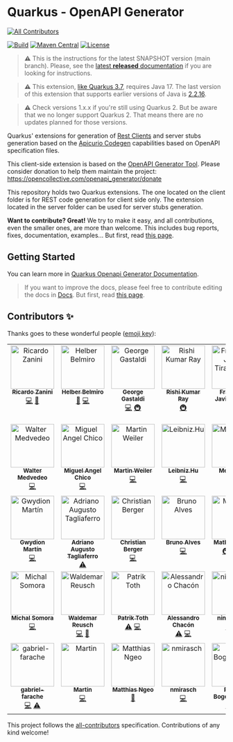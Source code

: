 # Quarkus - OpenAPI Generator

<!-- ALL-CONTRIBUTORS-BADGE:START - Do not remove or modify this section -->
[![All Contributors](https://img.shields.io/badge/all_contributors-35-orange.svg?style=flat-square)](#contributors-)
<!-- ALL-CONTRIBUTORS-BADGE:END -->
[![Build](<https://img.shields.io/github/actions/workflow/status/quarkiverse/quarkus-openapi-generator/build.yml?branch=main&logo=GitHub&style=flat-square>)](https://github.com/quarkiverse/quarkus-openapi-generator/actions?query=workflow%3ABuild)
[![Maven Central](https://img.shields.io/maven-central/v/io.quarkiverse.openapi.generator/quarkus-openapi-generator.svg?label=Maven%20Central&style=flat-square)](https://search.maven.org/artifact/io.quarkiverse.openapi.generator/quarkus-openapi-generator)
[![License](https://img.shields.io/badge/License-Apache%202.0-blue.svg?style=flat-square)](https://opensource.org/licenses/Apache-2.0)


> **⚠️** This is the instructions for the latest SNAPSHOT version (main branch). Please, see the [latest **released** documentation](https://docs.quarkiverse.io/quarkus-openapi-generator/dev/index.html) if you are looking for instructions.

> **⚠️** This extension, [like Quarkus 3.7](https://quarkus.io/blog/java-17/), requires Java 17. The last version of this extension that supports earlier versions of Java is [2.2.16](https://github.com/quarkiverse/quarkus-openapi-generator/releases/tag/2.2.16).

> **⚠️** Check versions 1.x.x if you're still using Quarkus 2. But be aware that we no longer support Quarkus 2. That means there are no updates planned for those versions.

Quarkus' extensions for generation of [Rest Clients](https://quarkus.io/guides/rest-client) and server stubs generation based on the [Apicurio Codegen](https://github.com/Apicurio/apicurio-codegen) capabilities based on OpenAPI specification files.

This client-side extension is based on the [OpenAPI Generator Tool](https://openapi-generator.tech/). Please consider donation to help them maintain the
project: https://opencollective.com/openapi_generator/donate

This repository holds two Quarkus extensions. The one located on the client folder is for REST code generation for client side only. The extension located in the server folder can be used for server stubs generation.

**Want to contribute? Great!** We try to make it easy, and all contributions, even the smaller ones, are more than welcome. This includes bug reports, fixes, documentation, examples... But first, read [this page](CONTRIBUTING.md).

## Getting Started

You can learn more in [Quarkus Openapi Generator Documentation](http://docs.quarkiverse.io/quarkus-openapi-generator/dev/index.html).


> If you want to improve the docs, please feel free to contribute editing the docs in [Docs](https://github.com/quarkiverse/quarkus-openapi-generator/tree/main/docs/modules/ROOT). But first, read [this page](CONTRIBUTING.md).

## Contributors ✨

Thanks goes to these wonderful people ([emoji key](https://allcontributors.org/docs/en/emoji-key)):

<!-- ALL-CONTRIBUTORS-LIST:START - Do not remove or modify this section -->
<!-- prettier-ignore-start -->
<!-- markdownlint-disable -->
<table>
  <tbody>
    <tr>
      <td align="center" valign="top" width="14.28%"><a href="https://ricardozanini.medium.com/"><img src="https://avatars.githubusercontent.com/u/1538000?v=4?s=100" width="100px;" alt="Ricardo Zanini"/><br /><sub><b>Ricardo Zanini</b></sub></a><br /><a href="https://github.com/quarkiverse/quarkus-openapi-generator/commits?author=ricardozanini" title="Code">💻</a> <a href="#maintenance-ricardozanini" title="Maintenance">🚧</a></td>
      <td align="center" valign="top" width="14.28%"><a href="http://thegreatapi.com"><img src="https://avatars.githubusercontent.com/u/11776454?v=4?s=100" width="100px;" alt="Helber Belmiro"/><br /><sub><b>Helber Belmiro</b></sub></a><br /><a href="https://github.com/quarkiverse/quarkus-openapi-generator/commits?author=hbelmiro" title="Documentation">📖</a> <a href="https://github.com/quarkiverse/quarkus-openapi-generator/commits?author=hbelmiro" title="Code">💻</a></td>
      <td align="center" valign="top" width="14.28%"><a href="http://gastaldi.wordpress.com"><img src="https://avatars.githubusercontent.com/u/54133?v=4?s=100" width="100px;" alt="George Gastaldi"/><br /><sub><b>George Gastaldi</b></sub></a><br /><a href="https://github.com/quarkiverse/quarkus-openapi-generator/commits?author=gastaldi" title="Code">💻</a> <a href="#infra-gastaldi" title="Infrastructure (Hosting, Build-Tools, etc)">🚇</a></td>
      <td align="center" valign="top" width="14.28%"><a href="https://github.com/RishiKumarRay"><img src="https://avatars.githubusercontent.com/u/87641376?v=4?s=100" width="100px;" alt="Rishi Kumar Ray"/><br /><sub><b>Rishi Kumar Ray</b></sub></a><br /><a href="#infra-RishiKumarRay" title="Infrastructure (Hosting, Build-Tools, etc)">🚇</a></td>
      <td align="center" valign="top" width="14.28%"><a href="https://github.com/fjtirado"><img src="https://avatars.githubusercontent.com/u/65240126?v=4?s=100" width="100px;" alt="Francisco Javier Tirado Sarti"/><br /><sub><b>Francisco Javier Tirado Sarti</b></sub></a><br /><a href="https://github.com/quarkiverse/quarkus-openapi-generator/commits?author=fjtirado" title="Code">💻</a></td>
      <td align="center" valign="top" width="14.28%"><a href="https://github.com/Orbifoldt"><img src="https://avatars.githubusercontent.com/u/30009459?v=4?s=100" width="100px;" alt="Orbifoldt"/><br /><sub><b>Orbifoldt</b></sub></a><br /><a href="https://github.com/quarkiverse/quarkus-openapi-generator/commits?author=Orbifoldt" title="Code">💻</a></td>
      <td align="center" valign="top" width="14.28%"><a href="https://github.com/antssilva96"><img src="https://avatars.githubusercontent.com/u/84567479?v=4?s=100" width="100px;" alt="antssilva96"/><br /><sub><b>antssilva96</b></sub></a><br /><a href="https://github.com/quarkiverse/quarkus-openapi-generator/commits?author=antssilva96" title="Code">💻</a></td>
    </tr>
    <tr>
      <td align="center" valign="top" width="14.28%"><a href="https://github.com/wmedvede"><img src="https://avatars.githubusercontent.com/u/2431454?v=4?s=100" width="100px;" alt="Walter Medvedeo"/><br /><sub><b>Walter Medvedeo</b></sub></a><br /><a href="https://github.com/quarkiverse/quarkus-openapi-generator/commits?author=wmedvede" title="Code">💻</a></td>
      <td align="center" valign="top" width="14.28%"><a href="https://github.com/miguelchico"><img src="https://avatars.githubusercontent.com/u/6106661?v=4?s=100" width="100px;" alt="Miguel Angel Chico"/><br /><sub><b>Miguel Angel Chico</b></sub></a><br /><a href="https://github.com/quarkiverse/quarkus-openapi-generator/commits?author=miguelchico" title="Code">💻</a></td>
      <td align="center" valign="top" width="14.28%"><a href="https://github.com/martinweiler"><img src="https://avatars.githubusercontent.com/u/619410?v=4?s=100" width="100px;" alt="Martin Weiler"/><br /><sub><b>Martin Weiler</b></sub></a><br /><a href="https://github.com/quarkiverse/quarkus-openapi-generator/commits?author=martinweiler" title="Code">💻</a></td>
      <td align="center" valign="top" width="14.28%"><a href="https://leibnizhu.github.io/"><img src="https://avatars.githubusercontent.com/u/13050963?v=4?s=100" width="100px;" alt="Leibniz.Hu"/><br /><sub><b>Leibniz.Hu</b></sub></a><br /><a href="https://github.com/quarkiverse/quarkus-openapi-generator/commits?author=Leibnizhu" title="Code">💻</a></td>
      <td align="center" valign="top" width="14.28%"><a href="http://melloware.com"><img src="https://avatars.githubusercontent.com/u/4399574?v=4?s=100" width="100px;" alt="Melloware"/><br /><sub><b>Melloware</b></sub></a><br /><a href="https://github.com/quarkiverse/quarkus-openapi-generator/commits?author=melloware" title="Documentation">📖</a></td>
      <td align="center" valign="top" width="14.28%"><a href="https://github.com/cristianonicolai"><img src="https://avatars.githubusercontent.com/u/570894?v=4?s=100" width="100px;" alt="Cristiano Nicolai"/><br /><sub><b>Cristiano Nicolai</b></sub></a><br /><a href="https://github.com/quarkiverse/quarkus-openapi-generator/commits?author=cristianonicolai" title="Code">💻</a></td>
      <td align="center" valign="top" width="14.28%"><a href="https://github.com/YassinHajaj"><img src="https://avatars.githubusercontent.com/u/18174180?v=4?s=100" width="100px;" alt="YassinHajaj"/><br /><sub><b>YassinHajaj</b></sub></a><br /><a href="https://github.com/quarkiverse/quarkus-openapi-generator/commits?author=YassinHajaj" title="Code">💻</a></td>
    </tr>
    <tr>
      <td align="center" valign="top" width="14.28%"><a href="https://github.com/gwydionmv"><img src="https://avatars.githubusercontent.com/u/118427625?v=4?s=100" width="100px;" alt="Gwydion Martín"/><br /><sub><b>Gwydion Martín</b></sub></a><br /><a href="https://github.com/quarkiverse/quarkus-openapi-generator/commits?author=gwydionmv" title="Code">💻</a></td>
      <td align="center" valign="top" width="14.28%"><a href="https://www.linkedin.com/in/adrianotagliaferro/"><img src="https://avatars.githubusercontent.com/u/1286247?v=4?s=100" width="100px;" alt="Adriano Augusto Tagliaferro"/><br /><sub><b>Adriano Augusto Tagliaferro</b></sub></a><br /><a href="https://github.com/quarkiverse/quarkus-openapi-generator/commits?author=dritoferro" title="Tests">⚠️</a></td>
      <td align="center" valign="top" width="14.28%"><a href="https://techspace.de"><img src="https://avatars.githubusercontent.com/u/3606282?v=4?s=100" width="100px;" alt="Christian Berger"/><br /><sub><b>Christian Berger</b></sub></a><br /><a href="https://github.com/quarkiverse/quarkus-openapi-generator/commits?author=chberger" title="Code">💻</a></td>
      <td align="center" valign="top" width="14.28%"><a href="https://github.com/brunobaiano"><img src="https://avatars.githubusercontent.com/u/13356327?v=4?s=100" width="100px;" alt="Bruno Alves"/><br /><sub><b>Bruno Alves</b></sub></a><br /><a href="https://github.com/quarkiverse/quarkus-openapi-generator/commits?author=brunobaiano" title="Code">💻</a></td>
      <td align="center" valign="top" width="14.28%"><a href="https://github.com/mcruzdev"><img src="https://avatars.githubusercontent.com/u/56329339?v=4?s=100" width="100px;" alt="Matheus Cruz"/><br /><sub><b>Matheus Cruz</b></sub></a><br /><a href="#infra-mcruzdev" title="Infrastructure (Hosting, Build-Tools, etc)">🚇</a> <a href="https://github.com/quarkiverse/quarkus-openapi-generator/commits?author=mcruzdev" title="Code">💻</a> <a href="https://github.com/quarkiverse/quarkus-openapi-generator/commits?author=mcruzdev" title="Documentation">📖</a></td>
      <td align="center" valign="top" width="14.28%"><a href="http://laurentperez.fr"><img src="https://avatars.githubusercontent.com/u/1085201?v=4?s=100" width="100px;" alt="Laurent Perez"/><br /><sub><b>Laurent Perez</b></sub></a><br /><a href="https://github.com/quarkiverse/quarkus-openapi-generator/commits?author=laurentperez" title="Code">💻</a></td>
      <td align="center" valign="top" width="14.28%"><a href="https://github.com/bpasson"><img src="https://avatars.githubusercontent.com/u/6814512?v=4?s=100" width="100px;" alt="Bas Passon"/><br /><sub><b>Bas Passon</b></sub></a><br /><a href="https://github.com/quarkiverse/quarkus-openapi-generator/commits?author=bpasson" title="Code">💻</a></td>
    </tr>
    <tr>
      <td align="center" valign="top" width="14.28%"><a href="https://github.com/michalsomora"><img src="https://avatars.githubusercontent.com/u/10022003?v=4?s=100" width="100px;" alt="Michal Somora"/><br /><sub><b>Michal Somora</b></sub></a><br /><a href="https://github.com/quarkiverse/quarkus-openapi-generator/commits?author=michalsomora" title="Code">💻</a></td>
      <td align="center" valign="top" width="14.28%"><a href="https://github.com/lordvlad"><img src="https://avatars.githubusercontent.com/u/1217769?v=4?s=100" width="100px;" alt="Waldemar Reusch"/><br /><sub><b>Waldemar Reusch</b></sub></a><br /><a href="https://github.com/quarkiverse/quarkus-openapi-generator/commits?author=lordvlad" title="Code">💻</a> <a href="https://github.com/quarkiverse/quarkus-openapi-generator/commits?author=lordvlad" title="Documentation">📖</a></td>
      <td align="center" valign="top" width="14.28%"><a href="https://github.com/patr1kt0th"><img src="https://avatars.githubusercontent.com/u/20856829?v=4?s=100" width="100px;" alt="Patrik Toth"/><br /><sub><b>Patrik Toth</b></sub></a><br /><a href="https://github.com/quarkiverse/quarkus-openapi-generator/commits?author=patr1kt0th" title="Tests">⚠️</a> <a href="https://github.com/quarkiverse/quarkus-openapi-generator/commits?author=patr1kt0th" title="Code">💻</a></td>
      <td align="center" valign="top" width="14.28%"><a href="https://github.com/aecc"><img src="https://avatars.githubusercontent.com/u/6069300?v=4?s=100" width="100px;" alt="Alessandro Chacón"/><br /><sub><b>Alessandro Chacón</b></sub></a><br /><a href="https://github.com/quarkiverse/quarkus-openapi-generator/commits?author=aecc" title="Tests">⚠️</a> <a href="https://github.com/quarkiverse/quarkus-openapi-generator/commits?author=aecc" title="Code">💻</a></td>
      <td align="center" valign="top" width="14.28%"><a href="https://github.com/ninckblokje"><img src="https://avatars.githubusercontent.com/u/2307375?v=4?s=100" width="100px;" alt="ninckblokje"/><br /><sub><b>ninckblokje</b></sub></a><br /><a href="https://github.com/quarkiverse/quarkus-openapi-generator/commits?author=ninckblokje" title="Code">💻</a> <a href="https://github.com/quarkiverse/quarkus-openapi-generator/commits?author=ninckblokje" title="Tests">⚠️</a></td>
      <td align="center" valign="top" width="14.28%"><a href="https://github.com/DennisGyldendahlJensenSparNord"><img src="https://avatars.githubusercontent.com/u/135703683?v=4?s=100" width="100px;" alt="DennisGyldendahlJensenSparNord"/><br /><sub><b>DennisGyldendahlJensenSparNord</b></sub></a><br /><a href="https://github.com/quarkiverse/quarkus-openapi-generator/commits?author=DennisGyldendahlJensenSparNord" title="Code">💻</a></td>
      <td align="center" valign="top" width="14.28%"><a href="https://github.com/luanbrdev"><img src="https://avatars.githubusercontent.com/u/144866036?v=4?s=100" width="100px;" alt="Luan Ramalho"/><br /><sub><b>Luan Ramalho</b></sub></a><br /><a href="https://github.com/quarkiverse/quarkus-openapi-generator/commits?author=luanbrdev" title="Documentation">📖</a></td>
    </tr>
    <tr>
      <td align="center" valign="top" width="14.28%"><a href="https://github.com/gabriel-farache"><img src="https://avatars.githubusercontent.com/u/3036508?v=4?s=100" width="100px;" alt="gabriel-farache"/><br /><sub><b>gabriel-farache</b></sub></a><br /><a href="https://github.com/quarkiverse/quarkus-openapi-generator/commits?author=gabriel-farache" title="Code">💻</a> <a href="https://github.com/quarkiverse/quarkus-openapi-generator/commits?author=gabriel-farache" title="Tests">⚠️</a></td>
      <td align="center" valign="top" width="14.28%"><a href="https://github.com/martinoneutrino"><img src="https://avatars.githubusercontent.com/u/8833492?v=4?s=100" width="100px;" alt="Martin"/><br /><sub><b>Martin</b></sub></a><br /><a href="https://github.com/quarkiverse/quarkus-openapi-generator/commits?author=martinoneutrino" title="Code">💻</a></td>
      <td align="center" valign="top" width="14.28%"><a href="https://www.linkedin.com/in/matthias-ngeo/"><img src="https://avatars.githubusercontent.com/u/9427324?v=4?s=100" width="100px;" alt="Matthias Ngeo"/><br /><sub><b>Matthias Ngeo</b></sub></a><br /><a href="https://github.com/quarkiverse/quarkus-openapi-generator/commits?author=Pante" title="Documentation">📖</a></td>
      <td align="center" valign="top" width="14.28%"><a href="https://github.com/nmirasch"><img src="https://avatars.githubusercontent.com/u/2443754?v=4?s=100" width="100px;" alt="nmirasch"/><br /><sub><b>nmirasch</b></sub></a><br /><a href="https://github.com/quarkiverse/quarkus-openapi-generator/commits?author=nmirasch" title="Code">💻</a></td>
      <td align="center" valign="top" width="14.28%"><a href="https://ru4ert.com/"><img src="https://avatars.githubusercontent.com/u/47078678?v=4?s=100" width="100px;" alt="Rupert Bogensperger"/><br /><sub><b>Rupert Bogensperger</b></sub></a><br /><a href="https://github.com/quarkiverse/quarkus-openapi-generator/commits?author=ru4ert" title="Code">💻</a> <a href="https://github.com/quarkiverse/quarkus-openapi-generator/commits?author=ru4ert" title="Tests">⚠️</a></td>
      <td align="center" valign="top" width="14.28%"><a href="https://github.com/boyi01"><img src="https://avatars.githubusercontent.com/u/14997968?v=4?s=100" width="100px;" alt="boyi01"/><br /><sub><b>boyi01</b></sub></a><br /><a href="https://github.com/quarkiverse/quarkus-openapi-generator/commits?author=boyi01" title="Code">💻</a> <a href="https://github.com/quarkiverse/quarkus-openapi-generator/commits?author=boyi01" title="Tests">⚠️</a></td>
      <td align="center" valign="top" width="14.28%"><a href="https://github.com/carlesarnal"><img src="https://avatars.githubusercontent.com/u/12640103?v=4?s=100" width="100px;" alt="Carles Arnal"/><br /><sub><b>Carles Arnal</b></sub></a><br /><a href="#maintenance-carlesarnal" title="Maintenance">🚧</a></td>
    </tr>
  </tbody>
</table>

<!-- markdownlint-restore -->
<!-- prettier-ignore-end -->

<!-- ALL-CONTRIBUTORS-LIST:END -->

This project follows the [all-contributors](https://github.com/all-contributors/all-contributors) specification. Contributions of any kind welcome!
